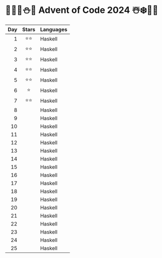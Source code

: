 # 🦌🎅🏻⛄🎁 Advent of Code 2024 ☃️❄️🤶🎄
| Day | Stars | Languages    |
| --: | :--:  | :----------  |
|   1 | ⭐⭐  | Haskell      |
|   2 | ⭐⭐  | Haskell      |
|   3 | ⭐⭐  | Haskell      |
|   4 | ⭐⭐  | Haskell      |
|   5 | ⭐⭐  | Haskell      |
|   6 | ⭐  | Haskell      |
|   7 | ⭐⭐  | Haskell      |
|   8 |   | Haskell      |
|   9 |   | Haskell      |
|  10 |   | Haskell      |
|  11 |   | Haskell      |
|  12 |   | Haskell      |
|  13 |   | Haskell      |
|  14 |   | Haskell      |
|  15 |   | Haskell      |
|  16 |   | Haskell      |
|  17 |   | Haskell      |
|  18 |   | Haskell      |
|  19 |   | Haskell      |
|  20 |   | Haskell      |
|  21 |   | Haskell      |
|  22 |   | Haskell      |
|  23 |   | Haskell      |
|  24 |   | Haskell      |
|  25 |   | Haskell      |
